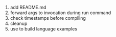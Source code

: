 1. add README.md
1. forward args to invocation during run command
1. check timestamps before compiling
1. cleanup
1. use to build language examples
